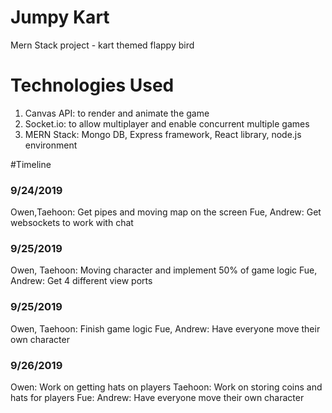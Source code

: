 # Jumpy Kart
Mern Stack project -  kart themed flappy bird

# Technologies Used
1. Canvas API: to render and animate the game
2. Socket.io: to allow multiplayer and enable concurrent multiple games
3. MERN Stack: Mongo DB, Express framework, React library, node.js environment

#Timeline
### 9/24/2019
Owen,Taehoon: Get pipes and moving map on the screen
Fue, Andrew: Get websockets to work with chat

### 9/25/2019
Owen, Taehoon: Moving character and implement 50% of game logic
Fue, Andrew: Get 4 different view ports

### 9/25/2019
Owen, Taehoon: Finish game logic 
Fue, Andrew: Have everyone move their own character

### 9/26/2019
Owen: Work on getting hats on players
Taehoon: Work on storing coins and hats for players
Fue:
Andrew: Have everyone move their own character






